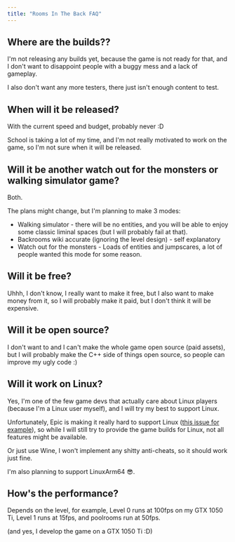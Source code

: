 ```yaml
---
title: "Rooms In The Back FAQ"
---
```


## Where are the builds??

I'm not releasing any builds yet, because the game is not ready for that, and I don't want to disappoint people with a buggy mess and a lack of gameplay.

I also don't want any more testers, there just isn't enough content to test.

## When will it be released?

With the current speed and budget, probably never :D

School is taking a lot of my time, and I'm not really motivated to work on the game, so I'm not sure when it will be released.

## Will it be another watch out for the monsters or walking simulator game?

Both.

The plans might change, but I'm planning to make 3 modes:

-   Walking simulator - there will be no entities, and you will be able to enjoy some classic liminal spaces (but I will probably fail at that).
-   Backrooms wiki accurate (ignoring the level design) - self explanatory
-   Watch out for the monsters - Loads of entities and jumpscares, a lot of people wanted this mode for some reason.

## Will it be free?

Uhhh, I don't know, I really want to make it free, but I also want to make money from it, so I will probably make it paid, but I don't think it will be expensive.

## Will it be open source?

I don't want to and I can't make the whole game open source (paid assets), but I will probably make the C++ side of things open source, so people can improve my ugly code :)

## Will it work on Linux?

Yes, I'm one of the few game devs that actually care about Linux players (because I'm a Linux user myself), and I will try my best to support Linux.

Unfortunately, Epic is making it really hard to support Linux ([this issue for example](https://forums.unrealengine.com/t/nanite-tessellation-in-ue-5-3/1198899/8)), so while I will still try to provide the game builds for Linux, not all features might be available.

Or just use Wine, I won't implement any shitty anti-cheats, so it should work just fine.

I'm also planning to support LinuxArm64 😎.

## How's the performance?

Depends on the level, for example, Level 0 runs at 100fps on my GTX 1050 Ti, Level 1 runs at 15fps, and poolrooms run at 50fps.

(and yes, I develop the game on a GTX 1050 Ti :D)
